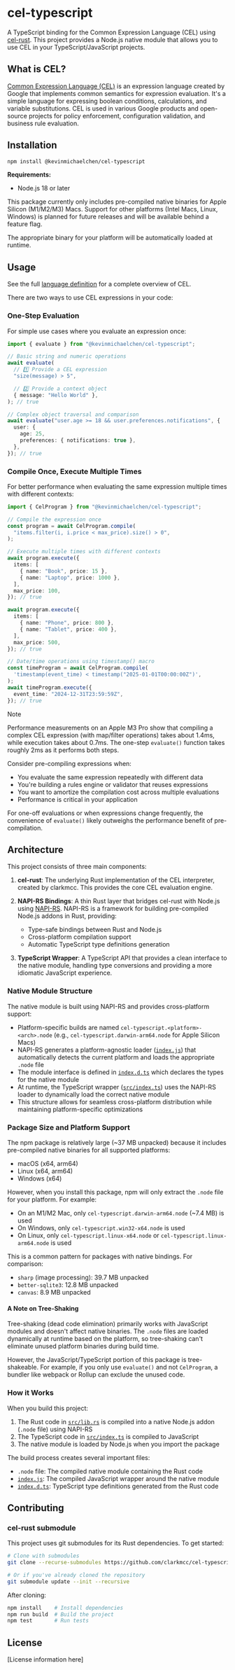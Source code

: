 # cel-typescript

A TypeScript binding for the Common Expression Language (CEL) using
[cel-rust](https://github.com/clarkmcc/cel-rust). This project provides a
Node.js native module that allows you to use CEL in your TypeScript/JavaScript
projects.

## What is CEL?

[Common Expression Language (CEL)](https://github.com/google/cel-spec) is an
expression language created by Google that implements common semantics for
expression evaluation. It's a simple language for expressing boolean conditions,
calculations, and variable substitutions. CEL is used in various Google products
and open-source projects for policy enforcement, configuration validation, and
business rule evaluation.

## Installation

```bash
npm install @kevinmichaelchen/cel-typescript
```

**Requirements:**

- Node.js 18 or later

This package currently only includes pre-compiled native binaries for Apple Silicon (M1/M2/M3) Macs. Support for other platforms (Intel Macs, Linux, Windows) is planned for future releases and will be available behind a feature flag.

The appropriate binary for your platform will be automatically loaded at
runtime.

## Usage

See the full [language definition][lang-def] for a complete overview of CEL.

[lang-def]: https://github.com/google/cel-spec/blob/master/doc/langdef.md

There are two ways to use CEL expressions in your code:

### One-Step Evaluation

For simple use cases where you evaluate an expression once:

```typescript
import { evaluate } from "@kevinmichaelchen/cel-typescript";

// Basic string and numeric operations
await evaluate(
  // 1️⃣ Provide a CEL expression
  "size(message) > 5",

  // 2️⃣ Provide a context object
  { message: "Hello World" },
); // true

// Complex object traversal and comparison
await evaluate("user.age >= 18 && user.preferences.notifications", {
  user: {
    age: 25,
    preferences: { notifications: true },
  },
}); // true
```

### Compile Once, Execute Multiple Times

For better performance when evaluating the same expression multiple times with
different contexts:

```typescript
import { CelProgram } from "@kevinmichaelchen/cel-typescript";

// Compile the expression once
const program = await CelProgram.compile(
  "items.filter(i, i.price < max_price).size() > 0",
);

// Execute multiple times with different contexts
await program.execute({
  items: [
    { name: "Book", price: 15 },
    { name: "Laptop", price: 1000 },
  ],
  max_price: 100,
}); // true

await program.execute({
  items: [
    { name: "Phone", price: 800 },
    { name: "Tablet", price: 400 },
  ],
  max_price: 500,
}); // true

// Date/time operations using timestamp() macro
const timeProgram = await CelProgram.compile(
  'timestamp(event_time) < timestamp("2025-01-01T00:00:00Z")',
);
await timeProgram.execute({
  event_time: "2024-12-31T23:59:59Z",
}); // true
```

> [!NOTE]
>
> Performance measurements on an Apple M3 Pro show that compiling a complex CEL
> expression (with map/filter operations) takes about 1.4ms, while execution
> takes about 0.7ms. The one-step `evaluate()` function takes roughly 2ms as it
> performs both steps.
>
> Consider pre-compiling expressions when:
>
> - You evaluate the same expression repeatedly with different data
> - You're building a rules engine or validator that reuses expressions
> - You want to amortize the compilation cost across multiple evaluations
> - Performance is critical in your application
>
> For one-off evaluations or when expressions change frequently, the convenience
> of `evaluate()` likely outweighs the performance benefit of pre-compilation.

## Architecture

This project consists of three main components:

1. **cel-rust**: The underlying Rust implementation of the CEL interpreter,
   created by clarkmcc. This provides the core CEL evaluation engine.

2. **NAPI-RS Bindings**: A thin Rust layer that bridges cel-rust with Node.js
   using [NAPI-RS](https://napi.rs/). NAPI-RS is a framework for building
   pre-compiled Node.js addons in Rust, providing:

   - Type-safe bindings between Rust and Node.js
   - Cross-platform compilation support
   - Automatic TypeScript type definitions generation

3. **TypeScript Wrapper**: A TypeScript API that provides a clean interface to
   the native module, handling type conversions and providing a more idiomatic
   JavaScript experience.

### Native Module Structure

The native module is built using NAPI-RS and provides cross-platform support:

- Platform-specific builds are named `cel-typescript.<platform>-<arch>.node`
  (e.g., `cel-typescript.darwin-arm64.node` for Apple Silicon Macs)
- NAPI-RS generates a platform-agnostic loader ([`index.js`](./index.js)) that
  automatically detects the current platform and loads the appropriate `.node`
  file
- The module interface is defined in [`index.d.ts`](./index.d.ts) which declares
  the types for the native module
- At runtime, the TypeScript wrapper ([`src/index.ts`](./src/index.ts)) uses the
  NAPI-RS loader to dynamically load the correct native module
- This structure allows for seamless cross-platform distribution while
  maintaining platform-specific optimizations

### Package Size and Platform Support

The npm package is relatively large (~37 MB unpacked) because it includes
pre-compiled native binaries for all supported platforms:

- macOS (x64, arm64)
- Linux (x64, arm64)
- Windows (x64)

However, when you install this package, npm will only extract the `.node` file
for your platform. For example:

- On an M1/M2 Mac, only `cel-typescript.darwin-arm64.node` (~7.4 MB) is used
- On Windows, only `cel-typescript.win32-x64.node` is used
- On Linux, only `cel-typescript.linux-x64.node` or
  `cel-typescript.linux-arm64.node` is used

This is a common pattern for packages with native bindings. For comparison:

- `sharp` (image processing): 39.7 MB unpacked
- `better-sqlite3`: 12.8 MB unpacked
- `canvas`: 8.9 MB unpacked

#### A Note on Tree-Shaking

Tree-shaking (dead code elimination) primarily works with JavaScript modules and
doesn't affect native binaries. The `.node` files are loaded dynamically at
runtime based on the platform, so tree-shaking can't eliminate unused platform
binaries during build time.

However, the JavaScript/TypeScript portion of this package is tree-shakeable.
For example, if you only use `evaluate()` and not `CelProgram`, a bundler like
webpack or Rollup can exclude the unused code.

### How it Works

When you build this project:

1. The Rust code in [`src/lib.rs`](./src/lib.rs) is compiled into a native
   Node.js addon (`.node` file) using NAPI-RS
2. The TypeScript code in [`src/index.ts`](./src/index.ts) is compiled to
   JavaScript
3. The native module is loaded by Node.js when you import the package

The build process creates several important files:

- `.node` file: The compiled native module containing the Rust code
- [`index.js`](./index.js): The compiled JavaScript wrapper around the native
  module
- [`index.d.ts`](./index.d.ts): TypeScript type definitions generated from the
  Rust code

## Contributing

### cel-rust submodule

This project uses git submodules for its Rust dependencies. To get started:

```bash
# Clone with submodules
git clone --recurse-submodules https://github.com/clarkmcc/cel-typescript.git

# Or if you've already cloned the repository
git submodule update --init --recursive
```

After cloning:

```bash
npm install    # Install dependencies
npm run build  # Build the project
npm test       # Run tests
```

## License

[License information here]
